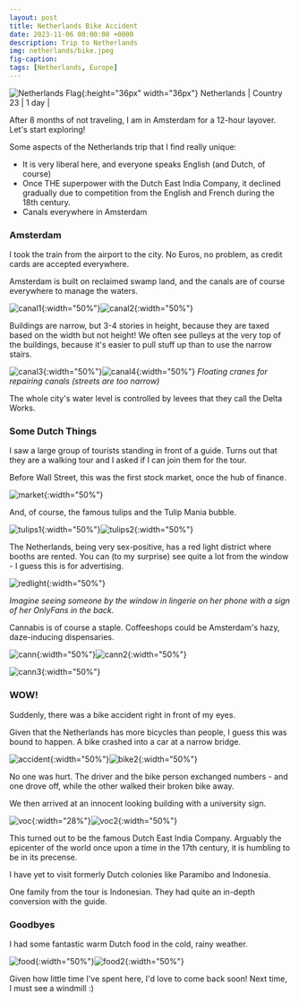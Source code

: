 ```yaml
---
layout: post
title: Netherlands Bike Accident
date: 2023-11-06 00:00:00 +0000
description: Trip to Netherlands
img: netherlands/bike.jpeg
fig-caption:
tags: [Netherlands, Europe]
---
```


![Netherlands Flag]({{site.baseurl}}/assets/img/flags/4x3/nl.svg){:height="36px" width="36px"} Netherlands \| Country 23 \| 1 day \|

After 8 months of not traveling, I am in Amsterdam for a 12-hour layover. Let's start exploring!

Some aspects of the Netherlands trip that I find really unique:
* It is very liberal here, and everyone speaks English (and Dutch, of course)
* Once THE superpower with the Dutch East India Company, it declined gradually due to competition from the English and French during the 18th century.
* Canals everywhere in Amsterdam 

### Amsterdam 

I took the train from the airport to the city. No Euros, no problem, as credit cards are accepted everywhere.

Amsterdam is built on reclaimed swamp land, and the canals are of course everywhere to manage the waters. 

![canal1]({{site.baseurl}}/assets/img/netherlands/canal1.jpeg){:width="50%"}![canal2]({{site.baseurl}}/assets/img/netherlands/canal2.jpeg){:width="50%"}

Buildings are narrow, but 3-4 stories in height, because they are taxed based on the width but not height! We often see pulleys at the very top of the buildings, because it's easier to pull stuff up than to use the narrow stairs. 

![canal3]({{site.baseurl}}/assets/img/netherlands/canal3.jpeg){:width="50%"}![canal4]({{site.baseurl}}/assets/img/netherlands/canal4.jpeg){:width="50%"}
*Floating cranes for repairing canals (streets are too narrow)*

The whole city's water level is controlled by levees that they call the Delta Works.

### Some Dutch Things

I saw a large group of tourists standing in front of a guide. Turns out that they are a walking tour and I asked if I can join them for the tour. 

Before Wall Street, this was the first stock market, once the hub of finance.

![market]({{site.baseurl}}/assets/img/netherlands/market.jpeg){:width="50%"}

And, of course, the famous tulips and the Tulip Mania bubble. 

![tulips1]({{site.baseurl}}/assets/img/netherlands/tulips1.jpeg){:width="50%"}![tulips2]({{site.baseurl}}/assets/img/netherlands/tulips2.jpeg){:width="50%"}

The Netherlands, being very sex-positive, has a red light district where booths are rented. You can (to my surprise) see quite a lot from the window - I guess this is for advertising. 

![redlight]({{site.baseurl}}/assets/img/netherlands/redlight.jpeg){:width="50%"}

*Imagine seeing someone by the window in lingerie on her phone with a sign of her OnlyFans in the back.*

Cannabis is of course a staple. Coffeeshops could be Amsterdam's hazy, daze-inducing dispensaries.

![cann]({{site.baseurl}}/assets/img/netherlands/cann.jpeg){:width="50%"}![cann2]({{site.baseurl}}/assets/img/netherlands/cann2.jpeg){:width="50%"}

![cann3]({{site.baseurl}}/assets/img/netherlands/cann3.jpeg){:width="50%"}

### WOW! 

Suddenly, there was a bike accident right in front of my eyes. 

Given that the Netherlands has more bicycles than people, I guess this was bound to happen. A bike crashed into a car at a narrow bridge. 

![accident]({{site.baseurl}}/assets/img/netherlands/accident.jpeg){:width="50%"}![bike2]({{site.baseurl}}/assets/img/netherlands/bike2.jpeg){:width="50%"}

No one was hurt. The driver and the bike person exchanged numbers - and one drove off, while the other walked their broken bike away. 

We then arrived at an innocent looking building with a university sign. 

![voc]({{site.baseurl}}/assets/img/netherlands/voc.jpeg){:width="28%"}![voc2]({{site.baseurl}}/assets/img/netherlands/voc2.jpeg){:width="50%"}

This turned out to be the famous Dutch East India Company. Arguably the epicenter of the world once upon a time in the 17th century, it is humbling to be in its precense. 

I have yet to visit formerly Dutch colonies like Paramibo and Indonesia. 

One family from the tour is Indonesian. They had quite an in-depth conversion with the guide. 

### Goodbyes

I had some fantastic warm Dutch food in the cold, rainy weather. 

![food]({{site.baseurl}}/assets/img/netherlands/food.jpeg){:width="50%"}![food2]({{site.baseurl}}/assets/img/netherlands/food2.jpeg){:width="50%"}

Given how little time I've spent here, I'd love to come back soon! Next time, I must see a windmill :)
